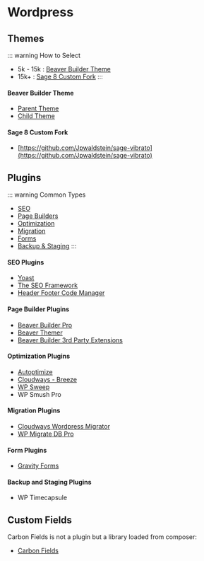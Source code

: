 # Wordpress

## Themes

::: warning How to Select
- 5k - 15k : [Beaver Builder Theme](#beaver-builder-theme)  
- 15k+ : [Sage 8 Custom Fork](#sage-8-custom-fork)
:::

#### Beaver Builder Theme

- [Parent Theme](https://www.dropbox.com/sh/lpc8q3zi0eor0tl/AADk4BxlghJRb54yo3V9EDsna?dl=0)  
- [Child Theme](https://www.dropbox.com/sh/4mkn6er5zk28cj8/AADPIN7h4Tv7zX7d306Ha6qqa?dl=0)

#### Sage 8 Custom Fork
- [https://github.com/Jpwaldstein/sage-vibrato](https://github.com/Jpwaldstein/sage-vibrato)

## Plugins

::: warning Common Types
- [SEO](#seo-plugins)
- [Page Builders](#page-builder-plugins)  
- [Optimization](#optimization-plugins)  
- [Migration](#migration-plugins)
- [Forms](#form-plugins)
- [Backup & Staging](#backup-and-staging-plugins)
:::

#### SEO Plugins
- [Yoast](https://wordpress.org/plugins/wordpress-seo/)
- [The SEO Framework](https://wordpress.org/plugins/autodescription/)
- [Header Footer Code Manager](https://wordpress.org/plugins/header-footer-code-manager/)

#### Page Builder Plugins
- [Beaver Builder Pro](https://www.dropbox.com/sh/zpje585nmr49apa/AACAR1lOUnGLHTa1tKXhrHqka?dl=0)
- [Beaver Themer](https://www.dropbox.com/sh/pfqbqhrrttqo8r9/AADhqt20dzFj0ON1THSfd2x4a?dl=0)
- [Beaver Builder 3rd Party Extensions](https://www.dropbox.com/sh/tz7f42dkx1zlguh/AACYMP09yM-22Nmqd5ve4S1ha?dl=0)

#### Optimization Plugins
- [Autoptimize](https://wordpress.org/plugins/autoptimize/)
- [Cloudways - Breeze](https://wordpress.org/plugins/breeze/)
- [WP Sweep](https://wordpress.org/plugins/wp-sweep/)
- WP Smush Pro

#### Migration Plugins
- [Cloudways Wordpress Migrator](https://wordpress.org/plugins/bv-cloudways-automated-migration/)
- [WP Migrate DB Pro](https://www.dropbox.com/sh/4ld51dfpnez1wo5/AAC9XzJlPdB_t2cVXzpPFgLla?dl=0)

#### Form Plugins
- [Gravity Forms](https://www.dropbox.com/s/ujtryea24aifqhf/gravityforms_2.2.3.14.zip?dl=0)

#### Backup and Staging Plugins
- WP Timecapsule

## Custom Fields
Carbon Fields is not a plugin but a library loaded from composer:
- [Carbon Fields](https://carbonfields.net/)

